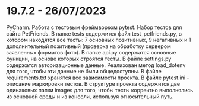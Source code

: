 # 19.7.2 - 26/07/2023
PyCharm. Работа с тестовым фреймворком pytest. Набор тестов для сайта PetFriends.
В папке tests содержится файл test_petfriends.py, в котором находятся все тесты: 7 основных позитивных, 9 негативных и 1 дополнительный позитивный (проверка на обработку сервером заявленных форматов фото).
В папке api.py содержатся основные функции, на основе которых строятся тесты.
В файле settings.py содержатся авторизационные данные. Реализован метод load_dotenv для того, чтобы эти данные не были общедоступны. 
В файле requirements.txt хранятся все зависимости проекта.
В файле pytest.ini - описание маркировки тестов.
В структуре проекта содержится две одинаковых папки images для того, чтобы тесты корректно выполнялись из основной среды и из консоли, используя относительный путь.
